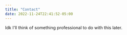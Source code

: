 ```yaml
---
title: "Contact"
date: 2022-11-24T22:41:52-05:00
---
```


Idk I'll think of something professional to do with this later.